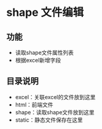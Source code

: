 # shape 文件编辑
## 功能
* 读取shape文件属性列表
* 根据excel新增字段

## 目录说明
* excel：关联excel的文件放到这里
* html：前端文件
* shape：读取shape文件放到这里
* static：静态文件保存在这里
